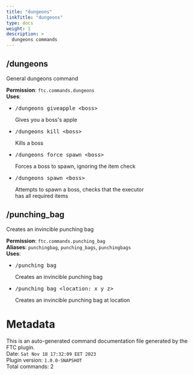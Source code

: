 ```yaml
---
title: "dungeons"
linkTitle: "dungeons"
type: docs
weight: 1
description: >
  dungeons commands
---
```



## /dungeons
General dungeons command  
  
**Permission**: `ftc.commands.dungeons`  
**Uses**:
- <pre class="command-usage-arguments">/dungeons giveapple &lt;boss&gt;</pre>  
  Gives you a boss's apple  
- <pre class="command-usage-arguments">/dungeons kill &lt;boss&gt;</pre>  
  Kills a boss  
- <pre class="command-usage-arguments">/dungeons force_spawn &lt;boss&gt;</pre>  
  Forces a boss to spawn, ignoring the item check  
- <pre class="command-usage-arguments">/dungeons spawn &lt;boss&gt;</pre>  
  Attempts to spawn a boss, checks that the executor  
  has all required items  

## /punching_bag
Creates an invincible punching bag  
  
**Permission**: `ftc.commands.punching_bag`  
**Aliases**: `punchingbag`, `punching_bags`, `punchingbags`  
**Uses**:
- <pre class="command-usage-arguments">/punching_bag</pre>  
  Creates an invincible punching bag  
- <pre class="command-usage-arguments">/punching_bag &lt;location: x y z&gt;</pre>  
  Creates an invincible punching bag at location  

# Metadata
This is an auto-generated command documentation file generated by the FTC plugin.  
Date: `Sat Nov 18 17:32:09 EET 2023`  
Plugin version: `1.0.0-SNAPSHOT`  
Total commands: 2